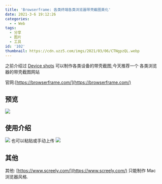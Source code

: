 ```yaml
---
title: 'Browserframe: 各类终端各类浏览器带壳截图美化'
date: 2021-3-6 19:12:26
categories:
  - - Web
tags:
  - 分享
  - 图片
  - 工具
id: '102'
thumbnail: https://cdn.uzz5.com/imgs/2021/03/06/CTNgpzQL.webp
---
```



之前介绍过 [Device shots](https://deviceshots.com/) 可以制作各类设备的带壳截图,今天推荐一个 各类浏览器的带壳截图网站 

官网:[https://browserframe.com/](https://browserframe.com/)

## 预览

![](https://cdn.uzz5.com/imgs/2021/03/06/fGIrJSWy.webp)

## 使用介绍

![](https://cdn.uzz5.com/imgs/2021/03/06/p5E3i5DL.webp) 也可以粘贴或手动上传 ![](https://cdn.uzz5.com/imgs/2021/03/06/3pZ2MDZ4.webp)

## 其他

其他: [https://www.screely.com/](https://www.screely.com/) 只能制作 Mac 浏览器风格.
